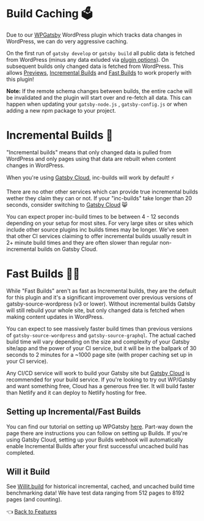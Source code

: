 # Build Caching :ballot_box:

Due to our [WPGatsby](https://github.com/gatsbyjs/wp-gatsby) WordPress plugin which tracks data changes in WordPress, we can do very aggressive caching.

On the first run of `gatsby develop` or `gatsby build` all public data is fetched from WordPress (minus any data exluded via [plugin options](../plugin-options.md#typetypenameexclude-boolean)). On subsequent builds only changed data is fetched from WordPress.
This allows [Previews](./preview.md), [Incremental Builds](#incremental-builds-triangular_ruler) and [Fast Builds](#fast-builds-running_woman) to work properly with this plugin!

__Note:__ If the remote schema changes between builds, the entire cache will be invalidated and the plugin will start over and re-fetch all data. This can happen when updating your `gatsby-node.js` , `gatsby-config.js` or when adding a new npm package to your project.

# Incremental Builds :triangular_ruler:

"Incremental builds" means that only changed data is pulled from WordPress and only pages using that data are rebuilt when content changes in WordPress.

When you're using [Gatsby Cloud](https://www.gatsbyjs.com/), inc-builds will work by default! :zap:

There are no other other services which can provide true incremental builds wether they claim they can or not. If your "inc-builds" take longer than 20 seconds, consider switching to [Gatsby Cloud](https://www.gatsbyjs.com/) :smile_cat:

You can expect proper inc-build times to be between 4 - 12 seconds depending on your setup for most sites. For very large sites or sites which include other source plugins inc builds times may be longer.
We've seen that other CI services claiming to offer incremental builds usually result in 2+ minute build times and they are often slower than regular non-incremental builds on Gatsby Cloud.

# Fast Builds :running_woman:

While "Fast Builds" aren't as fast as Incremental builds, they are the default for this plugin and it's a significant improvement over previous versions of gatsby-source-wordpress (v3 or lower).
Without incremental builds Gatsby will still rebuild your whole site, but only changed data is fetched when making content updates in WordPress.

You can expect to see massively faster build times than previous versions of `gatsby-source-wordpress` and `gatsby-source-graphql`. The actual cached build time will vary depending on the size and complexity of your Gatsby site/app and the power of your CI service, but it will be in the ballpark of 30 seconds to 2 minutes for a ~1000 page site (with proper caching set up in your CI service).

Any CI/CD service will work to build your Gatsby site but [Gatsby Cloud](https://www.gatsbyjs.com/get-started/) is recommended for your build service. If you're looking to try out WP/Gatsby and want something free, Cloud has a generous free tier. It will build faster than Netlify and it can deploy to Netlify hosting for free.

## Setting up Incremental/Fast Builds

You can find our tutorial on setting up WPGatsby [here](../tutorials/configuring-wp-gatsby.md#setting-up-builds). Part-way down the page there are instructions you can follow on setting up Builds. If you're using Gatsby Cloud, setting up your Builds webhook will automatically enable Incremental Builds after your first successful uncached build has completed.
## Will it Build

See [Willit.build](https://willit.build/details/type/blog/source/wordpress/page-count/8192) for historical incremental, cached, and uncached build time benchmarking data! We have test data ranging from 512 pages to 8192 pages (and counting).

:point_left: [Back to Features](./index.md)

